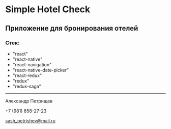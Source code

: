 # Simple Hotel Check

## Приложение для бронирования отелей

### Cтек:

- "react"
- "react-native"
- "react-navigation"
- "react-native-date-picker"
- "react-redux"
- "redux"
- "redux-saga"

---

Александр Петрищев

+7 (981) 858-27-23

sash_petrishev@mail.ru
